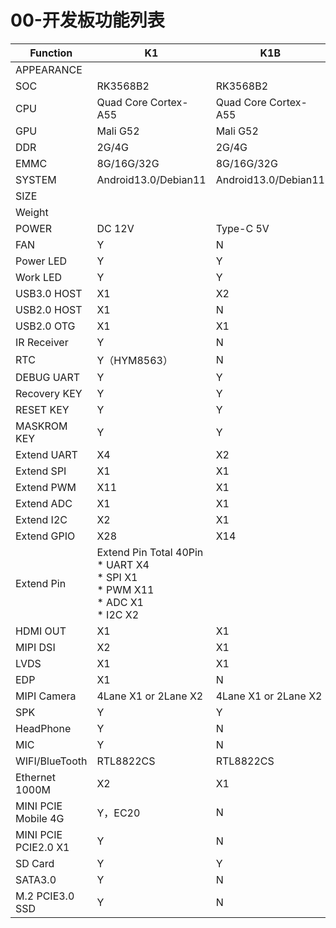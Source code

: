 # 00-开发板功能列表

| Function             | K1                                                           | K1B                  |
| -------------------- | ------------------------------------------------------------ | -------------------- |
| APPEARANCE           |                                                              |                      |
| SOC                  | RK3568B2                                                     | RK3568B2             |
| CPU                  | Quad Core Cortex-A55                                         | Quad Core Cortex-A55 |
| GPU                  | Mali G52                                                     | Mali G52             |
| DDR                  | 2G/4G                                                        | 2G/4G                |
| EMMC                 | 8G/16G/32G                                                   | 8G/16G/32G           |
| SYSTEM               | Android13.0/Debian11                                         | Android13.0/Debian11 |
| SIZE                 |                                                              |                      |
| Weight               |                                                              |                      |
| POWER                | DC 12V                                                       | Type-C 5V            |
| FAN                  | Y                                                            | N                    |
| Power LED            | Y                                                            | Y                    |
| Work LED             | Y                                                            | Y                    |
| USB3.0 HOST          | X1                                                           | X2                   |
| USB2.0 HOST          | X1                                                           | N                    |
| USB2.0 OTG           | X1                                                           | X1                   |
| IR Receiver          | Y                                                            | N                    |
| RTC                  | Y（HYM8563）                                                 | N                    |
| DEBUG UART           | Y                                                            | Y                    |
| Recovery KEY         | Y                                                            | Y                    |
| RESET KEY            | Y                                                            | Y                    |
| MASKROM KEY          | Y                                                            | Y                    |
| Extend UART          | X4                                                           | X2                   |
| Extend SPI           | X1                                                           | X1                   |
| Extend PWM           | X11                                                          | X1                   |
| Extend ADC           | X1                                                           | X1                   |
| Extend I2C           | X2                                                           | X1                   |
| Extend GPIO          | X28                                                          | X14                  |
| Extend Pin           | Extend Pin Total 40Pin<br />* UART X4<br />* SPI X1<br />* PWM X11<br />* ADC X1<br />* I2C X2 |                      |
| HDMI OUT             | X1                                                           | X1                   |
| MIPI DSI             | X2                                                           | X1                   |
| LVDS                 | X1                                                           | X1                   |
| EDP                  | X1                                                           | N                    |
| MIPI Camera          | 4Lane X1 or 2Lane X2                                         | 4Lane X1 or 2Lane X2 |
| SPK                  | Y                                                            | Y                    |
| HeadPhone            | Y                                                            | N                    |
| MIC                  | Y                                                            | N                    |
| WIFI/BlueTooth       | RTL8822CS                                                    | RTL8822CS            |
| Ethernet 1000M       | X2                                                           | X1                   |
| MINI PCIE Mobile 4G  | Y，EC20                                                      | N                    |
| MINI PCIE PCIE2.0 X1 | Y                                                            | N                    |
| SD Card              | Y                                                            | Y                    |
| SATA3.0              | Y                                                            | N                    |
| M.2 PCIE3.0 SSD      | Y                                                            | N                    |

